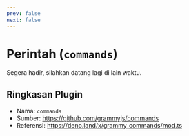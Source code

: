 ```yaml
---
prev: false
next: false
---
```


# Perintah (`commands`)

Segera hadir, silahkan datang lagi di lain waktu.

## Ringkasan Plugin

- Nama: `commands`
- Sumber: <https://github.com/grammyjs/commands>
- Referensi: <https://deno.land/x/grammy_commands/mod.ts>
